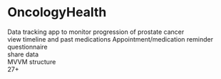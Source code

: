 # OncologyHealth
Data tracking app to monitor progression of prostate cancer  
view timeline and past medications
Appointment/medication reminder  
questionnaire  
share data  
MVVM structure  
27+  
